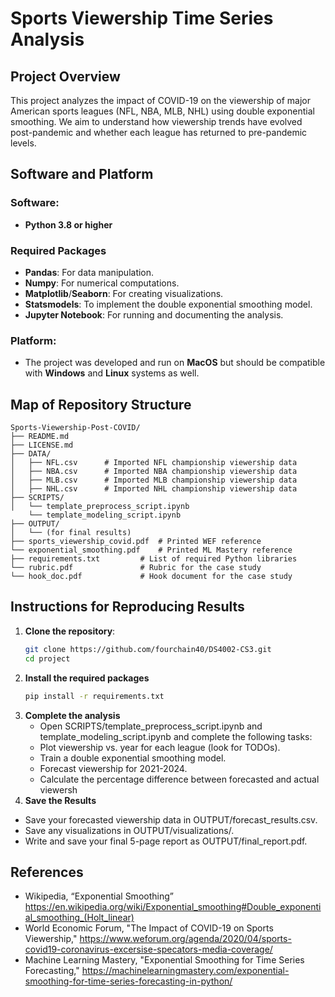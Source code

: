 # Sports Viewership Time Series Analysis

## Project Overview
This project analyzes the impact of COVID-19 on the viewership of major American sports leagues (NFL, NBA, MLB, NHL) using double exponential smoothing. We aim to understand how viewership trends have evolved post-pandemic and whether each league has returned to pre-pandemic levels.

## Software and Platform

### Software:
- **Python 3.8 or higher**

### Required Packages
- **Pandas**: For data manipulation.
- **Numpy**: For numerical computations.
- **Matplotlib**/**Seaborn**: For creating visualizations.
- **Statsmodels**: To implement the double exponential smoothing model.
- **Jupyter Notebook**: For running and documenting the analysis.

### Platform:
- The project was developed and run on **MacOS** but should be compatible with **Windows** and **Linux** systems as well.

## Map of Repository Structure
```plaintext
Sports-Viewership-Post-COVID/
├── README.md
├── LICENSE.md
├── DATA/
│   ├── NFL.csv      # Imported NFL championship viewership data
│   ├── NBA.csv      # Imported NBA championship viewership data
│   ├── MLB.csv      # Imported MLB championship viewership data
│   ├── NHL.csv      # Imported NHL championship viewership data
├── SCRIPTS/
│   └── template_preprocess_script.ipynb
    └── template_modeling_script.ipynb
├── OUTPUT/
│   └── (for final results)
├── sports_viewership_covid.pdf  # Printed WEF reference
└── exponential_smoothing.pdf    # Printed ML Mastery reference
├── requirements.txt         # List of required Python libraries
└── rubric.pdf               # Rubric for the case study
└── hook_doc.pdf             # Hook document for the case study

```
## Instructions for Reproducing Results

1. **Clone the repository**:
   ```bash
   git clone https://github.com/fourchain40/DS4002-CS3.git
   cd project
2. **Install the required packages**
   ```bash
   pip install -r requirements.txt
3. **Complete the analysis**
   - Open SCRIPTS/template_preprocess_script.ipynb and template_modeling_script.ipynb and complete the following tasks:
   - Plot viewership vs. year for each league (look for TODOs).
   - Train a double exponential smoothing model.
   - Forecast viewership for 2021-2024.
   - Calculate the percentage difference between forecasted and actual viewersh
4. **Save the Results**
  - Save your forecasted viewership data in OUTPUT/forecast_results.csv.
  - Save any visualizations in OUTPUT/visualizations/.
  - Write and save your final 5-page report as OUTPUT/final_report.pdf.

## References
- Wikipedia, “Exponential Smoothing” https://en.wikipedia.org/wiki/Exponential_smoothing#Double_exponential_smoothing_(Holt_linear)
- World Economic Forum, "The Impact of COVID-19 on Sports Viewership," https://www.weforum.org/agenda/2020/04/sports-covid19-coronavirus-excersise-specators-media-coverage/
- Machine Learning Mastery, "Exponential Smoothing for Time Series Forecasting," https://machinelearningmastery.com/exponential-smoothing-for-time-series-forecasting-in-python/
